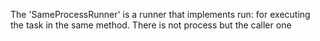 The 'SameProcessRunner' is a runner that implements run: for executing the task in the same method. There is not process but the caller one
